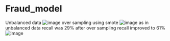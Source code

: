 # Fraud_model
Unbalanced data
![image](https://user-images.githubusercontent.com/48947659/156814325-978e6003-9fbe-4315-8349-a64e4efc3b8b.png)
over sampling using smote
![image](https://user-images.githubusercontent.com/48947659/156815409-131a18e6-de15-4349-b2a1-0b68e28b249d.png)
as in unbalanced data recall was 29% after over sampling recall improved to 61%
![image](https://user-images.githubusercontent.com/48947659/156815735-9437ee28-cc30-4ad8-ade0-433ca3e1e5c0.png)
